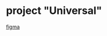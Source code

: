 # project "Universal"
[figma](https://www.figma.com/file/w2pm13TFq7qtz2mTicHhWs/Universal-(Copy)?node-id=1%3A671&mode=dev)